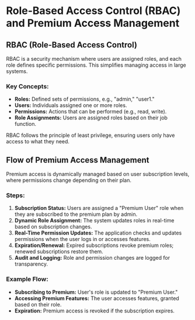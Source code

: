 
# Role-Based Access Control (RBAC) and Premium Access Management

## RBAC (Role-Based Access Control)

RBAC is a security mechanism where users are assigned roles, and each role defines specific permissions. This simplifies managing access in large systems.

### Key Concepts:
- **Roles:** Defined sets of permissions, e.g., "admin," "user1."
- **Users:** Individuals assigned one or more roles.
- **Permissions:** Actions that can be performed (e.g., read, write).
- **Role Assignments:** Users are assigned roles based on their job function.

RBAC follows the principle of least privilege, ensuring users only have access to what they need.

## Flow of Premium Access Management

Premium access is dynamically managed based on user subscription levels, where permissions change depending on their plan.

### Steps:
1. **Subscription Status:** Users are assigned a "Premium User" role when they are subscribed to the premium plan by admin.
2. **Dynamic Role Assignment:** The system updates roles in real-time based on subscription changes.
3. **Real-Time Permission Updates:** The application checks and updates permissions when the user logs in or accesses features.
4. **Expiration/Renewal:** Expired subscriptions revoke premium roles; renewed subscriptions restore them.
5. **Audit and Logging:** Role and permission changes are logged for transparency.

### Example Flow:
- **Subscribing to Premium:** User's role is updated to "Premium User."
- **Accessing Premium Features:** The user accesses features, granted based on their role.
- **Expiration:** Premium access is revoked if the subscription expires.
